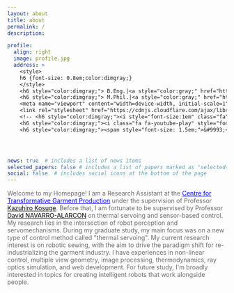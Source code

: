 ```yaml
---
layout: about
title: about
permalink: /
description:

profile:
  align: right
  image: profile.jpg
  address: >
    <style>
    h6 {font-size: 0.8em;color:dimgray;}
    </style>
    <h6 style="color:dimgray;"> B.Eng.|<a style="color:gray;" href="https://www.polyu.edu.hk/en/">PolyU</a></h6>
    <h6 style="color:dimgray;"> M.Phil.|<a style="color:gray;" href="https://www.polyu.edu.hk/en/">PolyU</a></h6>
    <meta name="viewport" content="width=device-width, initial-scale=1">
    <link rel="stylesheet" href="https://cdnjs.cloudflare.com/ajax/libs/font-awesome/4.7.0/css/font-awesome.min.css">
    <!-- <h6 style="color:dimgray;"><i style="font-size:1em" class="fa">&#xf1d7;</i> yizhijinlier7</h6> -->
    <h6 style="color:dimgray;"><i class="fa fa-youtube-play" style="font-size:1.5em;color:red"></i> <a style="color:gray;" href="https://www.youtube.com/channel/UCc0V77805epZChBeOx_vGeg">Youtube Channel</a></h6>
    <h6 style="color:dimgray;"><span style="font-size: 1.5em;">&#9993;</span>  19044457r@connect.polyu.hk</h6>




news: true  # includes a list of news items
selected_papers: false # includes a list of papers marked as "selected={true}"
social: false  # includes social icons at the bottom of the page
---
```

<span style="color:dimgray">
Welcome to my Homepage! I am a Research Assistant at the <a style="color:blue; font-style: bold;" href="https://www.transgp.hk/">Centre for Transformative Garment Production</a> under the supervision of Professor <a style="color:black; font-style: bold;" href="https://www.eee.hku.hk/people/kazuhiro-kosuge/">Kazuhiro Kosuge</a>. Before that, I am fortunate to be supervised by Professor <a style="color:black; font-style: bold;" href="https://www.polyu.edu.hk/en/me/people/academic-teaching-staff/david-navarro-alarcon-dr/">David NAVARRO-ALARCON</a> on thermal servoing and sensor-based control.



<span style="color:dimgray">
My research lies in the intersection of robot perception and servomechanisms. During my graduate study, my main focus was on a new type of control method called "thermal servoing". My current research interest is on robotic sewing, with the aim to drive the paradigm shift for re-industrializing the garment industry.

<span style="color:dimgray">
I have experiences in non-linear control, multiple view geometry, image processing, thermodynamics, ray optics simulation, and web development. For future study, I'm broadly interested in topics for creating intelligent robots that work alongside people.
</span>

